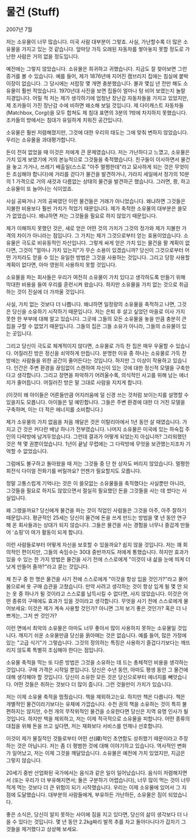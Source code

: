 # 물건 (Stuff)

2007년 7월

저는 소유물이 너무 많습니다. 미국 사람 대부분이 그렇죠. 사실, 가난할수록 더 많은 소유물을 가지고 있는 것 같습니다. 앞마당 가득 오래된 자동차를 쌓아놓지 못할 정도로 가난한 사람은 거의 없을 정도입니다.

예전에는 그렇지 않았습니다. 소유물은 희귀하고 귀했습니다. 지금도 잘 찾아보면 그런 증거를 볼 수 있습니다. 예를 들어, 제가 1876년에 지어진 캠브리지 집에는 침실에 붙박이장이 없습니다. 그 당시에는 서랍장 몇 개면 충분했습니다. 불과 몇십 년 전만 해도 소유물이 훨씬 적었습니다. 1970년대 사진을 보면 집들이 얼마나 텅 비어 보였는지 놀랄 지경입니다. 어릴 적 저는 제가 생각하기에 엄청난 장난감 자동차들을 가지고 있었지만, 제 조카들이 가진 장난감 수에 비하면 왜소해 보일 것입니다. 제 다이캐스트 자동차들(Matchbox, Corgi)을 모두 합쳐도 제 침대 표면의 3분의 1밖에 차지하지 못했습니다. 조카들의 방에서는 침대가 유일하게 치워진 공간입니다.

소유물은 훨씬 저렴해졌지만, 그것에 대한 우리의 태도는 그에 맞춰 변하지 않았습니다. 우리는 소유물을 과대평가합니다.

돈이 전혀 없었을 때 이것은 저에게 큰 문제였습니다. 저는 가난하다고 느꼈고, 소유물은 가치 있게 보였기에 거의 본능적으로 그것들을 축적했습니다. 친구들이 이사하면서 물건을 놓고 가거나, 쓰레기 배출일(스스로 "아주 멀쩡한데"라고 묘사하게 되는 것은 무엇이든 조심해야 합니다)에 거리를 걷다가 물건을 발견하거나, 가라지 세일에서 정가의 10분의 1 가격으로 거의 새것과 다름없는 상태의 물건을 발견하곤 했습니다. 그러면, 쾅, 하고 소유물이 또 늘어나는 식이었죠.

사실 공짜거나 거의 공짜였던 이런 물건들은 거래가 아니었습니다. 왜냐하면 그것들은 지불한 비용보다 훨씬 가치가 적었기 때문입니다. 제가 축적한 소유물의 대부분은 쓸모가 없었습니다. 왜냐하면 저는 그것들을 필요로 하지 않았기 때문입니다.

제가 이해하지 못했던 것은, 새로 얻은 어떤 것의 가치가 그것의 정가와 제가 지불한 가격의 차이가 아니라는 점입니다. 그 가치는 제가 그것으로부터 얻는 효용이었습니다. 소유물은 극도로 비유동적인 자산입니다. 그렇게 싸게 얻은 가치 있는 물건을 팔 계획이 없다면, 그것이 "얼마나 가치 있는지"가 무슨 소용이 있겠습니까? 당신이 그것으로부터 어떤 가치라도 얻을 수 있는 유일한 방법은 그것을 사용하는 것입니다. 그리고 당장 사용할 계획이 없다면, 아마 영원히 사용하지 못할 것입니다.

소유물을 파는 회사들은 우리가 여전히 소유물이 가치 있다고 생각하도록 만들기 위해 막대한 비용을 들여 우리를 훈련시켜 왔습니다. 하지만 소유물을 가치 없는 것으로 취급하는 것이 진실에 더 가까울 것입니다.

사실, 가치 없는 것보다 더 나쁩니다. 왜냐하면 일정량의 소유물을 축적하고 나면, 그것은 당신을 소유하기 시작하기 때문입니다. 저는 은퇴 후 살고 싶었던 마을로 이사 가지 못한 한 부부에 대해 알고 있습니다. 그곳에 그들의 모든 소유물을 놓을 만큼 충분히 큰 집을 구할 수 없었기 때문입니다. 그들의 집은 그들 소유가 아니라, 그들의 소유물이 있는 곳입니다.

그리고 당신이 극도로 체계적이지 않다면, 소유물로 가득 찬 집은 매우 우울할 수 있습니다. 어질러진 방은 정신을 쇠약하게 만듭니다. 분명한 이유 중 하나는 소유물로 가득 찬 방에는 사람들을 위한 공간이 줄어든다는 것입니다. 하지만 그 이상이 작용하고 있습니다. 인간은 주변 환경을 끊임없이 스캔하여 자신이 있는 것에 대한 정신적 모델을 구축한다고 생각합니다. 그리고 장면을 파악하기 어려울수록, 의식적인 사고를 위해 남는 에너지가 줄어듭니다. 어질러진 방은 말 그대로 사람을 지치게 합니다.

(이것이 왜 아이들은 어른들만큼 어지러움에 덜 신경 쓰는 것처럼 보이는지를 설명할 수 있을지도 모릅니다. 아이들은 덜 예민합니다. 그들은 주변 환경에 대한 더 거친 모델을 구축하며, 이는 더 적은 에너지를 소비합니다.)

제가 소유물의 가치 없음을 처음 깨달은 것은 이탈리아에서 1년 동안 살 때였습니다. 가지고 간 것은 커다란 배낭 하나가 전부였습니다. 나머지 소유물은 미국에 있는 하숙집 주인의 다락방에 남겨두었습니다. 그런데 결과가 어떻게 되었는지 아십니까? 그리워했던 것은 책 몇 권뿐이었습니다. 1년이 끝날 무렵에는 그 다락방에 무엇을 보관했는지조차 기억할 수 없었습니다.

그럼에도 불구하고 돌아왔을 때 저는 그것들 중 단 한 상자도 버리지 않았습니다. 멀쩡한 회전식 다이얼 전화기를 버릴까요? 언젠가 필요할지도 모릅니다.

정말 고통스럽게 기억나는 것은 이 쓸모없는 소유물들을 축적했다는 사실뿐만 아니라, 그것들을 필요로 하지도 않았으면서 절실히 필요했던 돈을 그것들을 사는 데 썼다는 사실입니다.

왜 그랬을까요? 당신에게 물건을 파는 것이 직업인 사람들은 그것을 아주, 아주 잘하기 때문입니다. 평균적인 25세는 당신이 물건에 돈을 쓰게 만드는 방법을 몇 년 동안 연구해 온 회사들과는 상대가 되지 않습니다. 그들은 물건을 사는 경험을 너무나 즐겁게 만들어 '쇼핑'이 여가 활동이 되게 합니다.

이런 사람들로부터 어떻게 자신을 보호할 수 있을까요? 쉽지 않을 것입니다. 저는 꽤 회의적인 편이지만, 그들의 속임수는 30대 중반까지도 저에게 통했습니다. 하지만 효과가 있을 수 있는 한 가지 방법은 물건을 사기 전에 스스로에게 "이것이 내 삶을 눈에 띄게 더 낫게 만들어 줄까?"라고 묻는 것입니다.

제 친구 중 한 명은 물건을 사기 전에 스스로에게 "이것을 항상 입을 것인가?"라고 물어봄으로써 옷 구매 습관을 고쳤습니다. 만약 사려고 생각하는 것이 항상 입게 될 몇 안 되는 옷 중 하나가 될 것이라고 스스로를 납득시킬 수 없다면, 사지 않았습니다. 이것은 어떤 종류의 구매에도 효과가 있을 것이라고 생각합니다. 무엇을 사기 전에 스스로에게 물어보세요: 이것은 제가 계속 사용할 것인가? 아니면 그저 보기 좋은 것인가? 혹은 더 나쁘게는, 그저 싼 것인가?

이런 면에서 최악의 소유물은 아마도 너무 좋아서 많이 사용하지 못하는 소유물일 것입니다. 깨지기 쉬운 소유물만큼 당신을 옭아매는 것은 없습니다. 예를 들어, 많은 가정에 있는 "고급 식기"가 그렇습니다. 그것의 정의하는 특징은 사용하기 즐겁다기보다는 깨뜨리지 않도록 특별히 조심해야 한다는 점입니다.

소유물 축적을 막는 또 다른 방법은 그것을 소유하는 데 드는 총체적인 비용을 생각하는 것입니다. 구매 가격은 시작일 뿐입니다. 당신은 수년 동안, 아마도 평생 동안 그 물건에 대해 생각해야 할 것입니다. 당신이 소유한 모든 것은 당신으로부터 에너지를 빼앗습니다. 어떤 것들은 취하는 것보다 더 많이 줍니다. 그런 것들만이 가치가 있습니다.

저는 이제 소유물 축적을 멈췄습니다. 책을 제외하고는요. 하지만 책은 다릅니다. 책은 개별적인 물건이라기보다는 유체에 가깝습니다. 수천 권의 책을 소유하는 것이 특히 불편하지는 않지만, 수천 개의 무작위적인 물건을 소유한다면 당신은 지역 유명 인사가 될 것입니다. 하지만 책을 제외하고, 저는 이제 적극적으로 소유물을 피합니다. 어떤 종류의 대접을 위해 돈을 쓰고 싶다면, 저는 재화보다 서비스를 언제나 선호합니다.

이것이 제가 물질적인 것들로부터 어떤 선(禪)적인 초연함도 성취했기 때문이라고 주장하는 것은 아닙니다. 저는 좀 더 평범한 것에 대해 이야기하고 있습니다. 역사적인 변화가 일어났고, 저는 이제 그것을 깨달았습니다. 소유물은 예전에 가치 있었지만, 지금은 그렇지 않습니다.

20세기 중반 산업화된 국가에서는 음식과 같은 일이 일어났습니다. 음식이 저렴해지면서 (또는 우리가 더 부유해지면서; 둘은 구분하기 어렵습니다), 너무 많이 먹는 것이 너무 적게 먹는 것보다 더 큰 위험이 되기 시작했습니다. 우리는 이제 소유물에 있어서 그 지점에 도달했습니다. 대부분의 사람들에게, 부유하든 가난하든, 소유물은 짐이 되었습니다.

좋은 소식은, 당신이 알지 못하는 사이에 짐을 지고 있다면, 당신의 삶이 생각보다 더 나을 수 있다는 것입니다. 몇 년 동안 2.2kg짜리 발목 추를 차고 돌아다니다가 갑자기 그것들을 제거했다고 상상해 보세요.